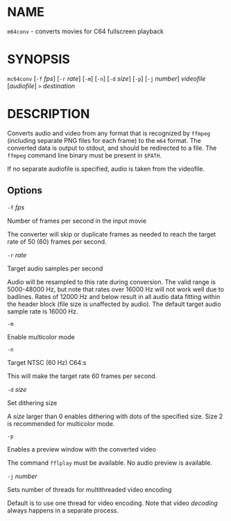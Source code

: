NAME
====

`m64conv` - converts movies for C64 fullscreen playback


SYNOPSIS
========

`mc64conv` [`-f` _fps_] [`-r` _rate_] [`-m`] [`-n`] [`-d` _size_] [`-p`] [`-j` _number_] _videofile_ [_audiofile_] `>` _destination_


DESCRIPTION
===========

Converts audio and video from any format that is recognized by `ffmpeg`
(including separate PNG files for each frame) to the `m64` format.
The converted data is output to stdout, and should be redirected to a file.
The `ffmpeg` command line binary must be present in `$PATH`.

If no separate audiofile is specified, audio is taken from the videofile.


Options
-------

`-f` _fps_

   Number of frames per second in the input movie

   The converter will skip or duplicate frames as needed to reach the
   target rate of 50 (60) frames per second.

`-r` _rate_

   Target audio samples per second

   Audio will be resampled to this rate during conversion.  The valid
   range is 5000-48000 Hz, but note that rates over 16000 Hz will not
   work well due to badlines.  Rates of 12000 Hz and below result in
   all audio data fitting within the header block (file size is unaffected
   by audio).  The default target audio sample rate is 16000 Hz.

`-m`

   Enable multicolor mode

`-n`

   Target NTSC (60 Hz) C64:s

   This will make the target rate 60 frames per second.

`-d` _size_

   Set dithering size

   A _size_ larger than 0 enables dithering with dots of the specified
   size.  Size 2 is recommended for multicolor mode.

`-p`

   Enables a preview window with the converted video

   The command `fflplay` must be available.  No audio preview is available.

`-j` _number_

   Sets number of threads for multithreaded video encoding

   Default is to use one thread for video encoding.  Note that video
   _decoding_ always happens in a separate process.

